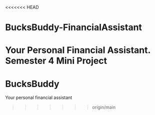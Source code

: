<<<<<<< HEAD
# BucksBuddy-FinancialAssistant
 Your Personal Financial Assistant. Semester 4 Mini Project
=======
# BucksBuddy
Your personal financial assistant
>>>>>>> origin/main
